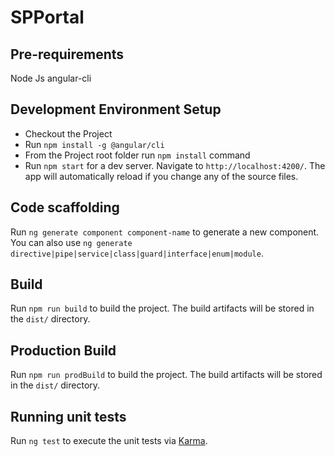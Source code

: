 # SPPortal

## Pre-requirements
Node Js 
angular-cli


## Development Environment Setup

- Checkout the Project
- Run `npm install -g @angular/cli`
- From the Project root folder run `npm install` command
- Run `npm start` for a dev server. Navigate to `http://localhost:4200/`. The app will automatically reload if you change any of the source files.

## Code scaffolding

Run `ng generate component component-name` to generate a new component. You can also use `ng generate directive|pipe|service|class|guard|interface|enum|module`.

## Build

Run `npm run build` to build the project. The build artifacts will be stored in the `dist/` directory. 

## Production Build

Run `npm run prodBuild` to build the project. The build artifacts will be stored in the `dist/` directory. 

## Running unit tests

Run `ng test` to execute the unit tests via [Karma](https://karma-runner.github.io).
